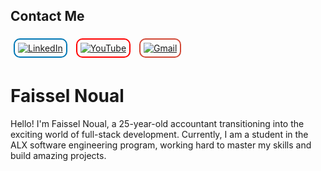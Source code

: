 ## Contact Me
<p align="left">
  <style>
    .social-link {
      display: inline-block;
      margin: 5px;
      border-radius: 10px;
      padding: 5px;
    }
    .social-link img {
      display: block;
    }
  </style>
  <a href="https://www.linkedin.com/in/faissel-noual-8b81ab20b/" target="_blank" rel="noreferrer" class="social-link" style="border: 2px solid #0077B5;">
    <img src="https://img.shields.io/badge/LinkedIn-0077B5?style=flat-square&logo=linkedin&logoColor=white" alt="LinkedIn" />
  </a>
  <a href="https://www.youtube.com/channel/your-youtube-channel-id" target="_blank" rel="noreferrer" class="social-link" style="border: 2px solid #FF0000;">
    <img src="https://img.shields.io/badge/YouTube-FF0000?style=flat-square&logo=youtube&logoColor=white" alt="YouTube" />
  </a>
  <a href="mailto:Noualfaissel@gmail.com" target="_blank" rel="noreferrer" class="social-link" style="border: 2px solid #D14836;">
    <img src="https://img.shields.io/badge/Gmail-D14836?style=flat-square&logo=gmail&logoColor=white" alt="Gmail" />
  </a>
</p>

# Faissel Noual

Hello! I'm Faissel Noual,
a 25-year-old accountant transitioning into the exciting world of full-stack development. Currently,
I am a student in the ALX software engineering program, working hard to master my skills and build amazing projects.




